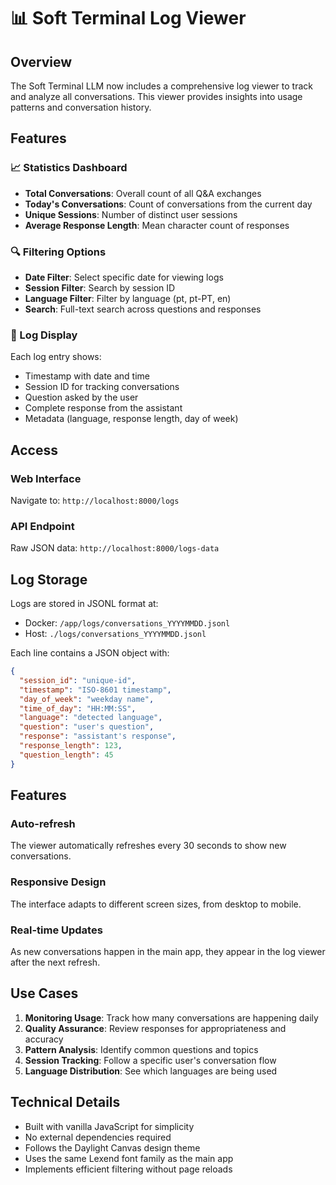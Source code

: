 # 📊 Soft Terminal Log Viewer

## Overview
The Soft Terminal LLM now includes a comprehensive log viewer to track and analyze all conversations. This viewer provides insights into usage patterns and conversation history.

## Features

### 📈 Statistics Dashboard
- **Total Conversations**: Overall count of all Q&A exchanges
- **Today's Conversations**: Count of conversations from the current day
- **Unique Sessions**: Number of distinct user sessions
- **Average Response Length**: Mean character count of responses

### 🔍 Filtering Options
- **Date Filter**: Select specific date for viewing logs
- **Session Filter**: Search by session ID
- **Language Filter**: Filter by language (pt, pt-PT, en)
- **Search**: Full-text search across questions and responses

### 📝 Log Display
Each log entry shows:
- Timestamp with date and time
- Session ID for tracking conversations
- Question asked by the user
- Complete response from the assistant
- Metadata (language, response length, day of week)

## Access

### Web Interface
Navigate to: `http://localhost:8000/logs`

### API Endpoint
Raw JSON data: `http://localhost:8000/logs-data`

## Log Storage

Logs are stored in JSONL format at:
- Docker: `/app/logs/conversations_YYYYMMDD.jsonl`
- Host: `./logs/conversations_YYYYMMDD.jsonl`

Each line contains a JSON object with:
```json
{
  "session_id": "unique-id",
  "timestamp": "ISO-8601 timestamp",
  "day_of_week": "weekday name",
  "time_of_day": "HH:MM:SS",
  "language": "detected language",
  "question": "user's question",
  "response": "assistant's response",
  "response_length": 123,
  "question_length": 45
}
```

## Features

### Auto-refresh
The viewer automatically refreshes every 30 seconds to show new conversations.

### Responsive Design
The interface adapts to different screen sizes, from desktop to mobile.

### Real-time Updates
As new conversations happen in the main app, they appear in the log viewer after the next refresh.

## Use Cases

1. **Monitoring Usage**: Track how many conversations are happening daily
2. **Quality Assurance**: Review responses for appropriateness and accuracy
3. **Pattern Analysis**: Identify common questions and topics
4. **Session Tracking**: Follow a specific user's conversation flow
5. **Language Distribution**: See which languages are being used

## Technical Details

- Built with vanilla JavaScript for simplicity
- No external dependencies required
- Follows the Daylight Canvas design theme
- Uses the same Lexend font family as the main app
- Implements efficient filtering without page reloads